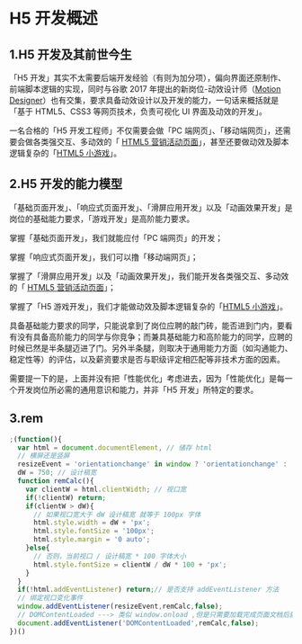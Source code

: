 # H5 开发概述

## 1.H5 开发及其前世今生

「H5 开发」其实不太需要后端开发经验（有则为加分项），偏向界面还原制作、前端脚本逻辑的实现，同时与谷歌 2017 年提出的新岗位-动效设计师（[Motion Designer](https://design.google/jobs/motion-designer/)）也有交集，要求具备动效设计以及开发的能力，一句话来概括就是「基于 HTML5、CSS3 等网页技术，负责可视化 UI 界面及动效的开发」。

一名合格的「H5 开发工程师」不仅需要会做「PC 端网页」、「移动端网页」，还需要会做各类强交互、多动效的「 [HTML5 营销活动页面](https://cases.aotu.io/)」，甚至还要做动效及脚本逻辑复杂的「[HTML5 小游戏](https://cases.aotu.io/cates/%E6%B8%B8%E6%88%8F%E5%9E%8B/index.html)」。

## 2.H5 开发的能力模型

「基础页面开发」、「响应式页面开发」、「滑屏应用开发」以及「动画效果开发」是岗位的基础能力要求，「游戏开发」是高阶能力要求。

掌握「基础页面开发」，我们就能应付「PC 端网页」的开发；

掌握「响应式页面开发」，我们可以撸「移动端网页」；

掌握了「滑屏应用开发」以及「动画效果开发」，我们能开发各类强交互、多动效的「 [HTML5 营销活动页面](https://cases.aotu.io/)」；

掌握了「H5 游戏开发」，我们才能做动效及脚本逻辑复杂的「[HTML5 小游戏](https://cases.aotu.io/cates/%E6%B8%B8%E6%88%8F%E5%9E%8B/index.html)」。

具备基础能力要求的同学，只能说拿到了岗位应聘的敲门砖，能否进到门内，要看有没有具备高阶能力的同学与你竞争；而兼具基础能力和高阶能力的同学，应聘的时候已然是半条腿迈进了门。另外半条腿，则取决于通用能力方面（如沟通能力、稳定性等）的评估，以及薪资要求是否与职级评定相匹配等非技术方面的因素。

需要提一下的是，上面并没有把「性能优化」考虑进去，因为「性能优化」是每一个开发岗位所必需的通用意识和能力，并非「H5 开发」所特定的要求。

## 3.rem

```js
;(function(){
  var html = document.documentElement, // 储存 html
​  // 横屏还是竖屏
​  resizeEvent = 'orientationchange' in window ? 'orientationchange' : 'resize',
  dW = 750; // 设计稿宽
  function remCalc(){
​    var clientW = html.clientWidth; // 视口宽
​    if(!clientW) return;
​    if(clientW > dW){
​      // 如果视口宽大于 dW 设计稿宽 就等于 100px 字体
​      html.style.width = dW + 'px';
​      html.style.fontSize = '100px';
​      html.style.margin = '0 auto';
​    }else{
​      // 否则，当前视口 / 设计稿宽 * 100 字体大小
​      html.style.fontSize = clientW / dW * 100 + 'px';
​    }
  }
  if(!html.addEventListener) return;// 是否支持 addEventListener 方法
  // 绑定视口变化事件
  window.addEventListener(resizeEvent,remCalc,false);
  // DOMContentLoaded ---> 类似 window.onload ,但是只需要加载完成页面文档后就可以调用
  document.addEventListener('DOMContentLoaded',remCalc,false);
})()
```
